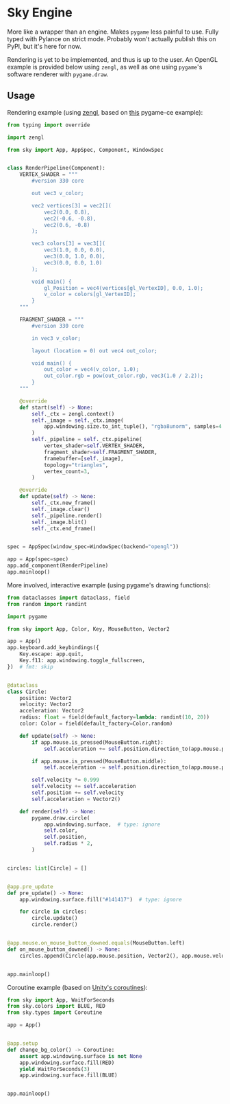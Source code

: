 # Sky Engine

More like a wrapper than an engine. Makes `pygame` less painful to use. Fully typed with Pylance on strict mode. Probably won't actually publish this on PyPI, but it's here for now.

Rendering is yet to be implemented, and thus is up to the user. An OpenGL example is provided below using `zengl`, as well as one using `pygame`'s software renderer with `pygame.draw`.

## Usage

Rendering example (using [zengl](https://github.com/szabolcsdombi/zengl), based on [this](https://github.com/bilhox/pygame-ce/blob/main/examples/window_opengl.py) pygame-ce example):

```py
from typing import override

import zengl

from sky import App, AppSpec, Component, WindowSpec


class RenderPipeline(Component):
    VERTEX_SHADER = """
        #version 330 core

        out vec3 v_color;

        vec2 vertices[3] = vec2[](
            vec2(0.0, 0.8),
            vec2(-0.6, -0.8),
            vec2(0.6, -0.8)
        );

        vec3 colors[3] = vec3[](
            vec3(1.0, 0.0, 0.0),
            vec3(0.0, 1.0, 0.0),
            vec3(0.0, 0.0, 1.0)
        );

        void main() {
            gl_Position = vec4(vertices[gl_VertexID], 0.0, 1.0);
            v_color = colors[gl_VertexID];
        }
    """

    FRAGMENT_SHADER = """
        #version 330 core

        in vec3 v_color;

        layout (location = 0) out vec4 out_color;

        void main() {
            out_color = vec4(v_color, 1.0);
            out_color.rgb = pow(out_color.rgb, vec3(1.0 / 2.2));
        }
    """

    @override
    def start(self) -> None:
        self._ctx = zengl.context()
        self._image = self._ctx.image(
            app.windowing.size.to_int_tuple(), "rgba8unorm", samples=4
        )
        self._pipeline = self._ctx.pipeline(
            vertex_shader=self.VERTEX_SHADER,
            fragment_shader=self.FRAGMENT_SHADER,
            framebuffer=[self._image],
            topology="triangles",
            vertex_count=3,
        )

    @override
    def update(self) -> None:
        self._ctx.new_frame()
        self._image.clear()
        self._pipeline.render()
        self._image.blit()
        self._ctx.end_frame()


spec = AppSpec(window_spec=WindowSpec(backend="opengl"))

app = App(spec=spec)
app.add_component(RenderPipeline)
app.mainloop()
```

More involved, interactive example (using pygame's drawing functions):

```py
from dataclasses import dataclass, field
from random import randint

import pygame

from sky import App, Color, Key, MouseButton, Vector2

app = App()
app.keyboard.add_keybindings({
    Key.escape: app.quit,
    Key.f11: app.windowing.toggle_fullscreen,
})  # fmt: skip


@dataclass
class Circle:
    position: Vector2
    velocity: Vector2
    acceleration: Vector2
    radius: float = field(default_factory=lambda: randint(10, 20))
    color: Color = field(default_factory=Color.random)

    def update(self) -> None:
        if app.mouse.is_pressed(MouseButton.right):
            self.acceleration += self.position.direction_to(app.mouse.position)

        if app.mouse.is_pressed(MouseButton.middle):
            self.acceleration -= self.position.direction_to(app.mouse.position) * 3

        self.velocity *= 0.999
        self.velocity += self.acceleration
        self.position += self.velocity
        self.acceleration = Vector2()

    def render(self) -> None:
        pygame.draw.circle(
            app.windowing.surface,  # type: ignore
            self.color,
            self.position,
            self.radius * 2,
        )


circles: list[Circle] = []


@app.pre_update
def pre_update() -> None:
    app.windowing.surface.fill("#141417")  # type: ignore

    for circle in circles:
        circle.update()
        circle.render()


@app.mouse.on_mouse_button_downed.equals(MouseButton.left)
def on_mouse_button_downed() -> None:
    circles.append(Circle(app.mouse.position, Vector2(), app.mouse.velocity / 3))


app.mainloop()
```

Coroutine example (based on [Unity's coroutines](https://docs.unity3d.com/6000.2/Documentation/Manual/Coroutines.html)):

```python
from sky import App, WaitForSeconds
from sky.colors import BLUE, RED
from sky.types import Coroutine

app = App()


@app.setup
def change_bg_color() -> Coroutine:
    assert app.windowing.surface is not None
    app.windowing.surface.fill(RED)
    yield WaitForSeconds(3)
    app.windowing.surface.fill(BLUE)


app.mainloop()
```
